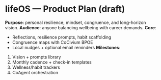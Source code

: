 # lifeOS — Product Plan (draft)

**Purpose**: personal resilience, mindset, congruence, and long-horizon vision.
**Audience**: anyone balancing wellbeing with career demands.
**Core**:
- Reflections, resilience prompts, habit scaffolding
- Congruence maps with CoCivium BPOE
- Local nudges + optional email reminders
**Milestones**:
1. Vision + prompts library
2. Monthly cadence + check-in templates
3. Wellness/habit trackers
4. CoAgent orchestration
